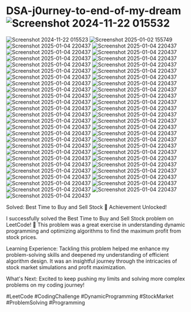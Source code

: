 # DSA-j0urney-to-end-of-my-dream![Screenshot 2024-11-22 015532](https://github.com/user-attachments/assets/577664e1-01de-4f47-917a-749e3190a0a9)
![Screenshot 2024-11-22 015523](https://github.com/user-attachments/assets/f885e6a2-cd10-436a-a0f3-3a0217355133)
![Screenshot 2025-01-02 155749](https://github.com/user-attachments/assets/24177633-b32b-49fe-b74b-1d861e5bd30b)
![Screenshot 2025-01-04 220437](https://github.com/user-attachments/assets/b135e70b-19af-4e70-a415-1f7c9ea9e0ec)
![Screenshot 2025-01-04 220437](https://github.com/user-attachments/assets/4992fc41-067c-413c-8550-4892fa8a3f17)
![Screenshot 2025-01-04 220437](https://github.com/user-attachments/assets/66313d49-f4d0-4bd4-8a3c-1afbd87aad9d)
![Screenshot 2025-01-04 220437](https://github.com/user-attachments/assets/0195cf00-1ce7-440f-b9f0-fae4d0a6bef5)
![Screenshot 2025-01-04 220437](https://github.com/user-attachments/assets/ee61c2b0-bc36-49e8-bbe4-541e72c154e5)
![Screenshot 2025-01-04 220437](https://github.com/user-attachments/assets/6d8409e6-8703-4336-992e-ffc4ad51e0b8)
![Screenshot 2025-01-04 220437](https://github.com/user-attachments/assets/6e06daf9-3d08-4aee-85a1-57974f8b1e52)
![Screenshot 2025-01-04 220437](https://github.com/user-attachments/assets/c9896653-d82f-4c40-8b01-231e179dcabe)
![Screenshot 2025-01-04 220437](https://github.com/user-attachments/assets/776a4735-2785-400b-922f-035788939230)
![Screenshot 2025-01-04 220437](https://github.com/user-attachments/assets/7722dbe3-3c84-47df-a748-90283e8986e7)
![Screenshot 2025-01-04 220437](https://github.com/user-attachments/assets/9b0881bd-585f-419d-beb1-2e68783dfc5c)
![Screenshot 2025-01-04 220437](https://github.com/user-attachments/assets/5bc7f17d-1d16-441e-81e9-896ed98f4c57)
![Screenshot 2025-01-04 220437](https://github.com/user-attachments/assets/dcee436e-0309-47dc-8b05-4a061db707ba)
![Screenshot 2025-01-04 220437](https://github.com/user-attachments/assets/d7f02b66-8859-4ff5-9804-55a944a5595d)
![Screenshot 2025-01-04 220437](https://github.com/user-attachments/assets/5c50f13d-11d3-49e0-bc0a-32e8977c3259)
![Screenshot 2025-01-04 220437](https://github.com/user-attachments/assets/fe992dec-8e2b-4c2e-8c3b-5787ce43d707)
![Screenshot 2025-01-04 220437](https://github.com/user-attachments/assets/0a13db70-d103-4219-8be2-2394eea8d4bd)
![Screenshot 2025-01-04 220437](https://github.com/user-attachments/assets/5d58ec97-d265-4028-a215-ea760e24ab21)
![Screenshot 2025-01-04 220437](https://github.com/user-attachments/assets/af6c5ede-e167-496e-89d1-317db5854478)
![Screenshot 2025-01-04 220437](https://github.com/user-attachments/assets/8bfbdb16-cf96-4a29-846d-04ea148084ef)
![Screenshot 2025-01-04 220437](https://github.com/user-attachments/assets/a4ef5391-120d-4caf-a41c-cb16742a3823)
![Screenshot 2025-01-04 220437](https://github.com/user-attachments/assets/c0ab6e11-7400-43b2-af94-166da9870a85)
![Screenshot 2025-01-04 220437](https://github.com/user-attachments/assets/4e92bc3b-8875-4e4c-9c75-2fab34981778)
![Screenshot 2025-01-04 220437](https://github.com/user-attachments/assets/9156f7c8-b1cf-45f1-9864-3d24e10c672f)
![Screenshot 2025-01-04 220437](https://github.com/user-attachments/assets/1d71a9a9-8a7d-4b18-ba19-60953f161dc2)
![Screenshot 2025-01-04 220437](https://github.com/user-attachments/assets/b48a8c56-e919-4be3-a143-7a5fba7c809b)
![Screenshot 2025-01-04 220437](https://github.com/user-attachments/assets/16b19842-2012-4a56-84fc-c5b60ec5aa57)
![Screenshot 2025-01-04 220437](https://github.com/user-attachments/assets/5003763e-3176-4e33-ab97-eec80265add0)
![Screenshot 2025-01-04 220437](https://github.com/user-attachments/assets/317b4f40-b233-4146-a3df-b8a06e678853)
![Screenshot 2025-01-04 220437](https://github.com/user-attachments/assets/1a86bdde-4a41-4d8d-b73a-f654d16a195e)
![Screenshot 2025-01-04 220437](https://github.com/user-attachments/assets/757949bf-e2ab-413c-8da9-7340161a03a3)
![Screenshot 2025-01-04 220437](https://github.com/user-attachments/assets/24a94c24-586d-463a-a39f-03597abe7b41)
![Screenshot 2025-01-04 220437](https://github.com/user-attachments/assets/c1c60978-bc27-4d2f-b405-eff3b24d5ddc)
![Screenshot 2025-01-04 220437](https://github.com/user-attachments/assets/7f51ffb3-411b-435e-9ad0-20ee268cfb50)
![Screenshot 2025-01-04 220437](https://github.com/user-attachments/assets/f7f27db5-7dff-4ad4-aa6e-f8e5b9405da2)
![Screenshot 2025-01-04 220437](https://github.com/user-attachments/assets/536cd911-e003-4eb5-99a9-95d072373b6c)
![Screenshot 2025-01-04 220437](https://github.com/user-attachments/assets/0c0cc867-3b2a-455c-a72e-156f727d4511)
![Screenshot 2025-01-04 220437](https://github.com/user-attachments/assets/506eb349-d69d-476c-b532-c7d532e8f1fe)
![Screenshot 2025-01-04 220437](https://github.com/user-attachments/assets/81284132-5697-4168-b0d5-c89cd7918d06)
![Screenshot 2025-01-04 220437](https://github.com/user-attachments/assets/a96db4e7-68e1-47f8-9934-0352449a859a)
![Screenshot 2025-01-04 220437](https://github.com/user-attachments/assets/d7dd055f-8783-465f-b51e-0e916f8d5b0e)
![Screenshot 2025-01-04 220437](https://github.com/user-attachments/assets/a23851ac-4bfe-4438-911f-6f32975d9b35)
![Screenshot 2025-01-04 220437](https://github.com/user-attachments/assets/fde92d40-026a-408e-bce2-2fac1b68d151)
![Screenshot 2025-01-04 220437](https://github.com/user-attachments/assets/e8eeb3dd-6989-4684-a662-a8a653b31613)
![Screenshot 2025-01-04 220437](https://github.com/user-attachments/assets/c4903ede-247c-4de1-bb8f-c18d5b59e689)
![Screenshot 2025-01-04 220437](https://github.com/user-attachments/assets/a7cd62ce-94e8-4ee4-b94b-8a9db678430c)
![Screenshot 2025-01-04 220437](https://github.com/user-attachments/assets/c8826db2-ea26-48a6-ac02-bd61d50737b0)
![Screenshot 2025-01-04 220437](https://github.com/user-attachments/assets/10f42fdd-8c93-4c45-91ed-a715c1cc42db)
![Screenshot 2025-01-04 220437](https://github.com/user-attachments/assets/a9682d24-e37b-4276-970e-4cbcd3da4400)

Solved: Best Time to Buy and Sell Stock
🚀 Achievement Unlocked!

I successfully solved the Best Time to Buy and Sell Stock problem on LeetCode! 🌟 This problem was a great exercise in understanding dynamic programming and optimizing algorithms to find the maximum profit from stock prices.

Learning Experience: Tackling this problem helped me enhance my problem-solving skills and deepened my understanding of efficient algorithm design. It was an insightful journey through the intricacies of stock market simulations and profit maximization.

What's Next: Excited to keep pushing my limits and solving more complex problems on my coding journey!

#LeetCode #CodingChallenge #DynamicProgramming #StockMarket #ProblemSolving #Programming
